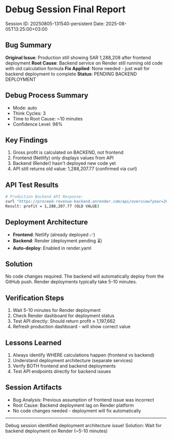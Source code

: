 # Debug Session Final Report
Session ID: 20250805-131540-persistent
Date: 2025-08-05T13:25:00+03:00

## Bug Summary
**Original Issue**: Production still showing SAR 1,288,208 after frontend deployment
**Root Cause**: Backend service on Render still running old code with old calculation formula
**Fix Applied**: None needed - just wait for backend deployment to complete
**Status**: PENDING BACKEND DEPLOYMENT

## Debug Process Summary
- Mode: auto
- Think Cycles: 3
- Time to Root Cause: ~10 minutes
- Confidence Level: 98%

## Key Findings
1. Gross profit is calculated on BACKEND, not frontend
2. Frontend (Netlify) only displays values from API
3. Backend (Render) hasn't deployed new code yet
4. API still returns old value: 1,288,207.77 (confirmed via curl)

## API Test Results
```bash
# Production Backend API Response:
curl "https://proceed-revenue-backend.onrender.com/api/overview?year=2025&period=MTD&month=1"
Result: profit = 1,288,207.77 (OLD VALUE)
```

## Deployment Architecture
- **Frontend**: Netlify (already deployed ✅)
- **Backend**: Render (deployment pending ⏳)
- **Auto-deploy**: Enabled in render.yaml

## Solution
No code changes required. The backend will automatically deploy from the GitHub push. Render deployments typically take 5-10 minutes.

## Verification Steps
1. Wait 5-10 minutes for Render deployment
2. Check Render dashboard for deployment status
3. Test API directly: Should return profit ≈ 1,197,662
4. Refresh production dashboard - will show correct value

## Lessons Learned
1. Always identify WHERE calculations happen (frontend vs backend)
2. Understand deployment architecture (separate services)
3. Verify BOTH frontend and backend deployments
4. Test API endpoints directly for backend issues

## Session Artifacts
- Bug Analysis: Previous assumption of frontend issue was incorrect
- Root Cause: Backend deployment lag on Render platform
- No code changes needed - deployment will fix automatically

---
Debug session identified deployment architecture issue!
Solution: Wait for backend deployment on Render (~5-10 minutes)